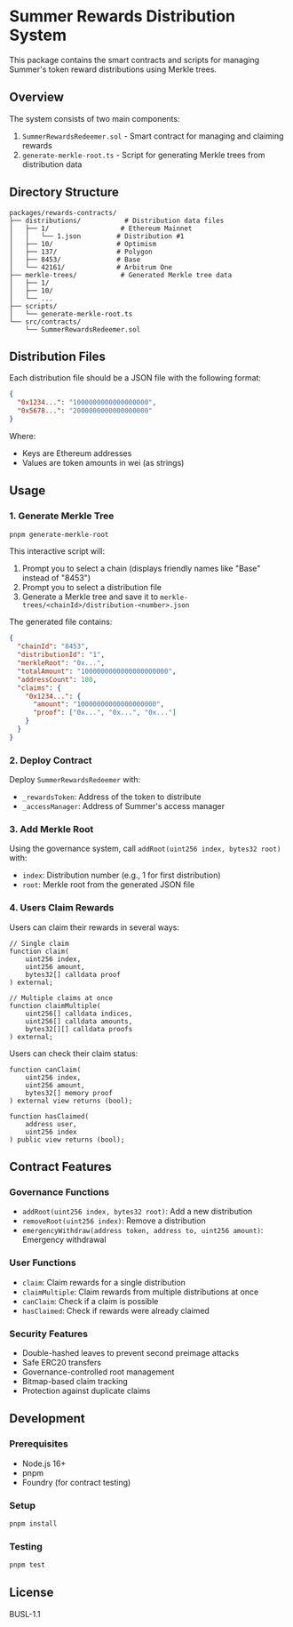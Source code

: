 # Summer Rewards Distribution System

This package contains the smart contracts and scripts for managing Summer's token reward distributions using Merkle trees.

## Overview

The system consists of two main components:
1. `SummerRewardsRedeemer.sol` - Smart contract for managing and claiming rewards
2. `generate-merkle-root.ts` - Script for generating Merkle trees from distribution data

## Directory Structure

```
packages/rewards-contracts/
├── distributions/           # Distribution data files
│   ├── 1/                  # Ethereum Mainnet
│   │   └── 1.json         # Distribution #1
│   ├── 10/                # Optimism
│   ├── 137/               # Polygon
│   ├── 8453/              # Base
│   └── 42161/             # Arbitrum One
├── merkle-trees/           # Generated Merkle tree data
│   ├── 1/
│   ├── 10/
│   └── ...
├── scripts/
│   └── generate-merkle-root.ts
└── src/contracts/
    └── SummerRewardsRedeemer.sol
```

## Distribution Files

Each distribution file should be a JSON file with the following format:
```json
{
  "0x1234...": "1000000000000000000",
  "0x5678...": "2000000000000000000"
}
```
Where:
- Keys are Ethereum addresses
- Values are token amounts in wei (as strings)

## Usage

### 1. Generate Merkle Tree

```bash
pnpm generate-merkle-root
```

This interactive script will:
1. Prompt you to select a chain (displays friendly names like "Base" instead of "8453")
2. Prompt you to select a distribution file
3. Generate a Merkle tree and save it to `merkle-trees/<chainId>/distribution-<number>.json`

The generated file contains:
```json
{
  "chainId": "8453",
  "distributionId": "1",
  "merkleRoot": "0x...",
  "totalAmount": "1000000000000000000000",
  "addressCount": 100,
  "claims": {
    "0x1234...": {
      "amount": "10000000000000000000",
      "proof": ["0x...", "0x...", "0x..."]
    }
  }
}
```

### 2. Deploy Contract

Deploy `SummerRewardsRedeemer` with:
- `_rewardsToken`: Address of the token to distribute
- `_accessManager`: Address of Summer's access manager

### 3. Add Merkle Root

Using the governance system, call `addRoot(uint256 index, bytes32 root)` with:
- `index`: Distribution number (e.g., 1 for first distribution)
- `root`: Merkle root from the generated JSON file

### 4. Users Claim Rewards

Users can claim their rewards in several ways:

```solidity
// Single claim
function claim(
    uint256 index,
    uint256 amount,
    bytes32[] calldata proof
) external;

// Multiple claims at once
function claimMultiple(
    uint256[] calldata indices,
    uint256[] calldata amounts,
    bytes32[][] calldata proofs
) external;
```

Users can check their claim status:
```solidity
function canClaim(
    uint256 index,
    uint256 amount,
    bytes32[] memory proof
) external view returns (bool);

function hasClaimed(
    address user,
    uint256 index
) public view returns (bool);
```

## Contract Features

### Governance Functions
- `addRoot(uint256 index, bytes32 root)`: Add a new distribution
- `removeRoot(uint256 index)`: Remove a distribution
- `emergencyWithdraw(address token, address to, uint256 amount)`: Emergency withdrawal

### User Functions
- `claim`: Claim rewards for a single distribution
- `claimMultiple`: Claim rewards from multiple distributions at once
- `canClaim`: Check if a claim is possible
- `hasClaimed`: Check if rewards were already claimed

### Security Features
- Double-hashed leaves to prevent second preimage attacks
- Safe ERC20 transfers
- Governance-controlled root management
- Bitmap-based claim tracking
- Protection against duplicate claims

## Development

### Prerequisites
- Node.js 16+
- pnpm
- Foundry (for contract testing)

### Setup
```bash
pnpm install
```

### Testing
```bash
pnpm test
```

## License
BUSL-1.1